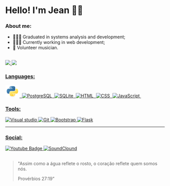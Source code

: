 # Hello! I'm Jean 🖖🏾

### About me:
- 👨🏾‍🎓 Graduated in systems analysis and development;<br>
- 👨🏾‍💻 Currently working in web development;<br>
- 🎹 Volunteer musician.

<br>
<div>
  <a href="https://github.com/jeanccreis">
  <img loading="lazy" height="180em" src="https://github-readme-stats.vercel.app/api/top-langs/?username=jeanccreis&layout=compact&langs_count=7&theme=nightowl"/>
  <img loading="lazy" height="180em" src="https://github-readme-stats.vercel.app/api?username=jeanccreis&show_icons=true&theme=nightowl&include_all_commits=false&count_private=false"/>
  
</div>

### Languages:
<div>
  <img src="https://github.com/devicons/devicon/blob/master/icons/python/python-original.svg" title="Python" alt="python" width="45" height="40"/>&nbsp;     
  <img src="https://cdn.jsdelivr.net/gh/devicons/devicon/icons/postgresql/postgresql-original.svg" title="PostgreSQL" alt="PostgreSQL" width="40" height="40"/>&nbsp;
  <img src="https://cdn.jsdelivr.net/gh/devicons/devicon@latest/icons/sqlite/sqlite-original.svg" title="SQLite" alt="SQLite" width="40" height="40"/>&nbsp;
  <img src="https://cdn.jsdelivr.net/gh/devicons/devicon/icons/html5/html5-original.svg" title="HTML" alt="HTML" width="40" height="40"/>&nbsp;  
  <img src="https://cdn.jsdelivr.net/gh/devicons/devicon/icons/css3/css3-original.svg" title="CSS" alt="CSS" width="40" height="40"/>&nbsp;
  <img src="https://cdn.jsdelivr.net/gh/devicons/devicon/icons/javascript/javascript-original.svg" title="JavaScript" alt="JavaScript" width="40" height="40"/>&nbsp;
</div>

### Tools:

<div>
  <img src="https://img.shields.io/badge/Visual_Studio_Code-0078D4?style=for-the-badge&logo=visual%20studio%20code&logoColor=white" title="Visual Studio" alt="Visual studio"/>
  <img src="https://img.shields.io/badge/GIT-E44C30?style=for-the-badge&logo=git&logoColor=white" title="Git" alt="Git"/>
  <img src="https://img.shields.io/badge/Bootstrap-563D7C?style=for-the-badge&logo=bootstrap&logoColor=white" title="Bootstrap" alt="Bootstrap"/>
  <img src="https://img.shields.io/badge/Flask-000000?style=for-the-badge&logo=flask&logoColor=white" title="Flask" alt="Flask"/>
</div>

---  
### Social:
<div id="badges">  
  <a href = "https://www.linkedin.com/in/jeanccreis/">
    <img src="https://img.shields.io/badge/LinkedIn-0077B5?style=for-the-badge&logo=linkedin&logoColor=white" alt="Youtube Badge"/>
  </a>
  <a href = "https://soundcloud.com/isernaej">
    <img src="https://img.shields.io/badge/SoundCloud-FF3300?style=for-the-badge&logo=soundcloud&logoColor=white" alt="SoundClound"/>
  </a>
</div>

<br>

<blockquote>
  "Assim como a água reflete o rosto, o coração reflete quem somos nós.

Provérbios 27:19"
</blockquote>


